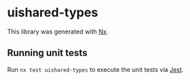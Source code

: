 # uishared-types

This library was generated with [Nx](https://nx.dev).

## Running unit tests

Run `nx test uishared-types` to execute the unit tests via [Jest](https://jestjs.io).
